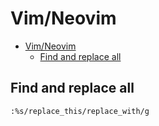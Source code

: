 # Vim/Neovim
<!--ts-->
   * [Vim/Neovim](vim.md#vimneovim)
      * [Find and replace all](vim.md#find-and-replace-all)

<!-- Added by: runner, at: Sun Jan 24 10:56:47 UTC 2021 -->

<!--te-->

## Find and replace all
```vim
:%s/replace_this/replace_with/g
```
